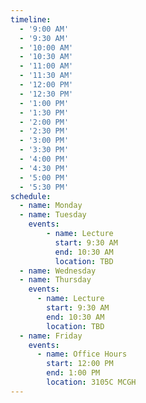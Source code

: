 ```yaml
---
timeline:
  - '9:00 AM'
  - '9:30 AM'
  - '10:00 AM'
  - '10:30 AM'
  - '11:00 AM'
  - '11:30 AM'
  - '12:00 PM'
  - '12:30 PM'
  - '1:00 PM'
  - '1:30 PM'
  - '2:00 PM'
  - '2:30 PM'
  - '3:00 PM'
  - '3:30 PM'
  - '4:00 PM'
  - '4:30 PM'
  - '5:00 PM'
  - '5:30 PM'
schedule:
  - name: Monday
  - name: Tuesday
    events:
        - name: Lecture
          start: 9:30 AM
          end: 10:30 AM
          location: TBD
  - name: Wednesday
  - name: Thursday
    events:
      - name: Lecture
        start: 9:30 AM
        end: 10:30 AM
        location: TBD
  - name: Friday
    events:
      - name: Office Hours
        start: 12:00 PM
        end: 1:00 PM
        location: 3105C MCGH
---
```


